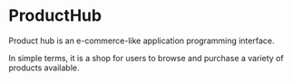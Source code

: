 # ProductHub

Product hub is an e-commerce-like application programming interface.

In simple terms, it is a shop for users to browse and purchase a variety of products available.
